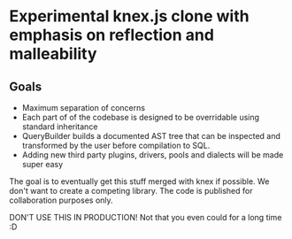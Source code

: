 # Experimental knex.js clone with emphasis on reflection and malleability

## Goals

* Maximum separation of concerns
* Each part of of the codebase is designed to be overridable using standard inheritance
* QueryBuilder builds a documented AST tree that can be inspected and transformed by the user before compilation to SQL.
* Adding new third party plugins, drivers, pools and dialects will be made super easy

The goal is to eventually get this stuff merged with knex if possible. We don't want to create a competing library. The code is
published for collaboration purposes only.

DON'T USE THIS IN PRODUCTION! Not that you even could for a long time :D